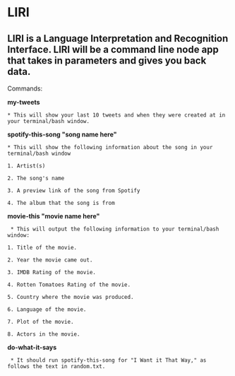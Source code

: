# LIRI

## LIRI is a Language Interpretation and Recognition Interface. LIRI will be a command line node app that takes in parameters and gives you back data.

Commands: 

**my-tweets**

    * This will show your last 10 tweets and when they were created at in your terminal/bash window.
    
**spotify-this-song "song name here"**

    * This will show the following information about the song in your terminal/bash window
    
	1. Artist(s)
	
	2. The song's name
	
	3. A preview link of the song from Spotify
	
	4. The album that the song is from
	
		 
**movie-this "movie name here"** 

     * This will output the following information to your terminal/bash window:
     
	1. Title of the movie.
	
	2. Year the movie came out.
	
	3. IMDB Rating of the movie.
	
	4. Rotten Tomatoes Rating of the movie.
	
	5. Country where the movie was produced.
	
	6. Language of the movie.
	
	7. Plot of the movie.
	
	8. Actors in the movie.
	
	   
**do-what-it-says**

     * It should run spotify-this-song for "I Want it That Way," as follows the text in random.txt.
